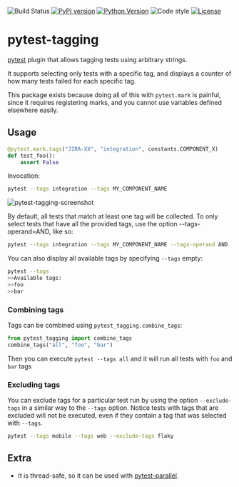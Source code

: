 ![Build Status](https://github.com/scastlara/pytest-tagging/actions/workflows/tests.yml/badge.svg)
[![PyPI version](https://img.shields.io/pypi/v/pytest-tagging)](https://pypi.org/project/pytest-tagging/)
[![Python Version](https://img.shields.io/pypi/pyversions/pytest-tagging?logo=python&logoColor=yellow)](https://pypi.org/project/pytest-tagging/)
![Code style](https://img.shields.io/badge/code%20style-black-000000.svg)
[![License](https://img.shields.io/github/license/scastlara/pytest-tagging)](LICENSE)

# pytest-tagging
[pytest](https://docs.pytest.org/en/7.1.x/) plugin that allows tagging tests using arbitrary strings.

It supports selecting only tests with a specific tag, and displays a counter of how many tests failed
for each specific tag.

This package exists because doing all of this with `pytest.mark` is painful, since it requires registering marks, 
and you cannot use variables defined elsewhere easily.

## Usage

```python
@pytest.mark.tags("JIRA-XX", "integration", constants.COMPONENT_X)
def test_foo():
    assert False
```

Invocation:

```sh
pytest --tags integration --tags MY_COMPONENT_NAME
```

![pytest-tagging-screenshot](/media/screenshot-1.png)

By default, all tests that match at least one tag will be collected. To only select
tests that have all the provided tags, use the option --tags-operand=AND, like so:

```sh
pytest --tags integration --tags MY_COMPONENT_NAME --tags-operand AND
```

You can also display all available tags by specifying `--tags` empty:

```sh
pytest --tags
>>Available tags:
>>foo
>>bar
```

### Combining tags

Tags can be combined using `pytest_tagging.combine_tags`:

```python
from pytest_tagging import combine_tags
combine_tags("all", "foo", "bar")
```

Then you can execute `pytest --tags all` and it will run all tests with `foo` and `bar` tags

### Excluding tags

You can exclude tags for a particular test run by using the option `--exclude-tags` in a similar
way to the `--tags` option. Notice tests with tags that are excluded will not be executed, even if
they contain a tag that was selected with `--tags`.

```sh
pytest --tags mobile --tags web --exclude-tags flaky
```

## Extra

- It is thread-safe, so it can be used with [pytest-parallel](https://github.com/browsertron/pytest-parallel).
